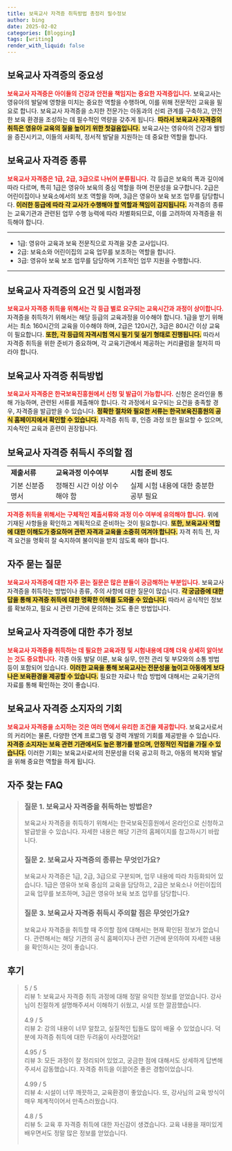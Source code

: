 ```yaml
---
title: 보육교사 자격증 취득방법 총정리 필수정보
author: bing
date: 2025-02-02
categories: [Blogging]
tags: [writing]
render_with_liquid: false
---
```



<h2 id='보육교사_자격증의_중요성'>보육교사 자격증의 중요성</h2>

<p><b><span style="color: #ee2323;">보육교사 자격증은 아이들의 건강과 안전을 책임지는 중요한 자격증입니다.</span></b> 보육교사는 영유아의 발달에 영향을 미치는 중요한 역할을 수행하며, 이를 위해 전문적인 교육을 필요로 합니다. 보육교사 자격증을 소지한 전문가는 아동과의 신뢰 관계를 구축하고, 안전한 보육 환경을 조성하는 데 필수적인 역량을 갖추게 됩니다. <b><span style="background-color: #ffe066;">따라서 보육교사 자격증의 취득은 영유아 교육의 질을 높이기 위한 첫걸음입니다.</span></b> 보육교사는 영유아의 건강과 웰빙을 증진시키고, 이들의 사회적, 정서적 발달을 지원하는 데 중요한 역할을 합니다.</p>

<h2 id='보육교사_자격증_종류'>보육교사 자격증 종류</h2>

<p><b><span style="color: #ee2323;">보육교사 자격증은 1급, 2급, 3급으로 나뉘어 분류됩니다.</span></b> 각 등급은 보육의 폭과 깊이에 따라 다르며, 특히 1급은 영유아 보육의 중심 역할을 하며 전문성을 요구합니다. 2급은 어린이집이나 보육소에서의 보조 역할을 하며, 3급은 영유아 보육 보조 업무를 담당합니다. <b><span style="background-color: #ffe066;">이러한 등급에 따라 각 교사가 수행해야 할 역할과 책임이 감지됩니다.</span></b> 자격증의 종류는 교육기관과 관련된 업무 수행 능력에 따라 차별화되므로, 이를 고려하여 자격증을 취득해야 합니다.</p>

<hr />

<ul>
    <li>1급: 영유아 교육과 보육 전문직으로 자격을 갖춘 교사입니다.</li>
    <li>2급: 보육소와 어린이집의 교육 업무를 보조하는 역할을 합니다.</li>
    <li>3급: 영유아 보육 보조 업무를 담당하며 기초적인 업무 지원을 수행합니다.</li>
</ul>

<hr />

<h2 id='보육교사_자격증의_요건_및_시험과정'>보육교사 자격증의 요건 및 시험과정</h2>

<p><b><span style="color: #ee2323;">보육교사 자격증 취득을 위해서는 각 등급 별로 요구되는 교육시간과 과정이 상이합니다.</span></b> 자격증을 취득하기 위해서는 해당 등급의 교육과정을 이수해야 합니다. 1급을 받기 위해서는 최소 160시간의 교육을 이수해야 하며, 2급은 120시간, 3급은 80시간 이상 교육이 필요합니다. <b><span style="background-color: #ffe066;">또한, 각 등급의 자격시험 역시 필기 및 실기 형태로 진행됩니다.</span></b> 따라서 자격증 취득을 위한 준비가 중요하며, 각 교육기관에서 제공하는 커리큘럼을 철저히 따라야 합니다.</p>

<h2 id='보육교사_자격증_취득방법'>보육교사 자격증 취득방법</h2>

<p><b><span style="color: #ee2323;">보육교사 자격증은 한국보육진흥원에서 신청 및 발급이 가능합니다.</span></b> 신청은 온라인을 통해 가능하며, 관련된 서류를 제출해야 합니다. 각 과정에서 요구되는 요건을 충족할 경우, 자격증을 발급받을 수 있습니다. <b><span style="background-color: #ffe066;">정확한 절차와 필요한 서류는 한국보육진흥원의 공식 홈페이지에서 확인할 수 있습니다.</span></b> 자격증 취득 후, 인증 과정 또한 필요할 수 있으며, 지속적인 교육과 훈련이 권장됩니다.</p>

<h2 id='보육교사_자격증_취득시_주의할_점'>보육교사 자격증 취득시 주의할 점</h2>

<table>
    <tr>
        <td><b>제출서류</b></td>
        <td><b>교육과정 이수여부</b></td>
        <td><b>시험 준비 정도</b></td>
    </tr>
    <tr>
        <td>기본 신분증명서</td>
        <td>정해진 시간 이상 이수해야 함</td>
        <td>실제 시험 내용에 대한 충분한 공부 필요</td>
    </tr>
</table>

<p><b><span style="color: #ee2323;">자격증 취득을 위해서는 구체적인 제출서류와 과정 이수 여부에 유의해야 합니다.</span></b> 위에 기재된 사항들을 확인하고 계획적으로 준비하는 것이 필요합니다. <b><span style="background-color: #ffe066;">또한, 보육교사 역할에 대한 이해도가 중요하며 관련 자격과 교육을 소중히 여겨야 합니다.</span></b> 자격 취득 전, 자격 요건을 명확히 잘 숙지하여 불이익을 받지 않도록 해야 합니다.</p>

<h2 id='자주_묻는_질문'>자주 묻는 질문</h2>

<p><b><span style="color: #ee2323;">보육교사 자격증에 대한 자주 묻는 질문은 많은 분들이 궁금해하는 부분입니다.</span></b> 보육교사 자격증을 취득하는 방법이나 종류, 주의 사항에 대한 질문이 많습니다. <b><span style="background-color: #ffe066;">각 궁금증에 대한 답을 통해 자격증 취득에 대한 명확한 이해를 도와줄 수 있습니다.</span></b> 따라서 공식적인 정보를 확보하고, 필요 시 관련 기관에 문의하는 것도 좋은 방법입니다.</p>

<h2 id='보육교사_자격증의_추가정보'>보육교사 자격증에 대한 추가 정보</h2>

<p><b><span style="color: #ee2323;">보육교사 자격증을 취득하는 데 필요한 교육과정 및 시험내용에 대해 더욱 상세히 알아보는 것도 중요합니다.</span></b> 각종 아동 발달 이론, 보육 실무, 안전 관리 및 부모와의 소통 방법 등이 포함되어 있습니다. <b><span style="background-color: #ffe066;">이러한 교육을 통해 보육교사는 전문성을 높이고 아동에게 보다 나은 보육환경을 제공할 수 있습니다.</span></b> 필요한 자료나 학습 방법에 대해서는 교육기관의 자료를 통해 확인하는 것이 좋습니다.</p>

<h2 id='보육교사_자격증_소지자의_기회'>보육교사 자격증 소지자의 기회</h2>

<p><b><span style="color: #ee2323;">보육교사 자격증을 소지하는 것은 여러 면에서 유리한 조건을 제공합니다.</span></b> 보육교사로서의 커리어는 물론, 다양한 연계 프로그램 및 경력 개발의 기회를 제공받을 수 있습니다. <b><span style="background-color: #ffe066;">자격증 소지자는 보육 관련 기관에서도 높은 평가를 받으며, 안정적인 직업을 가질 수 있습니다.</span></b> 이러한 기회는 보육교사로서의 전문성을 더욱 공고히 하고, 아동의 복지와 발달을 위해 중요한 역할을 하게 됩니다.</p>


<h2 id='자주_찾는_FAQ'>자주 찾는 FAQ</h2>
<div itemscope="" itemtype="https://schema.org/FAQPage"> 
<blockquote> 
<div itemscope="" itemprop="mainEntity" itemtype="https://schema.org/Question"> 
<h3 itemprop="name">질문 1. 보육교사 자격증을 취득하는 방법은?</h3> 
<div itemscope="" itemprop="acceptedAnswer" itemtype="https://schema.org/Answer"> 
<span itemprop="text"> 
<p>보육교사 자격증을 취득하기 위해서는 한국보육진흥원에서 온라인으로 신청하고 발급받을 수 있습니다. 자세한 내용은 해당 기관의 홈페이지를 참고하시기 바랍니다.</p> 
</span> 
</div> 
</div> 

<div itemscope="" itemprop="mainEntity" itemtype="https://schema.org/Question"> 
<h3 itemprop="name">질문 2. 보육교사 자격증의 종류는 무엇인가요?</h3> 
<div itemscope="" itemprop="acceptedAnswer" itemtype="https://schema.org/Answer"> 
<span itemprop="text"> 
<p>보육교사 자격증은 1급, 2급, 3급으로 구분되며, 업무 내용에 따라 차등화되어 있습니다. 1급은 영유아 보육 중심의 교육을 담당하고, 2급은 보육소나 어린이집의 교육 업무를 보조하며, 3급은 영유아 보육 보조 업무를 담당합니다.</p> 
</span> 
</div> 
</div> 

<div itemscope="" itemprop="mainEntity" itemtype="https://schema.org/Question"> 
<h3 itemprop="name">질문 3. 보육교사 자격증 취득시 주의할 점은 무엇인가요?</h3> 
<div itemscope="" itemprop="acceptedAnswer" itemtype="https://schema.org/Answer"> 
<span itemprop="text"> 
<p>보육교사 자격증을 취득할 때 주의할 점에 대해서는 현재 확인된 정보가 없습니다. 관련해서는 해당 기관의 공식 홈페이지나 관련 기관에 문의하여 자세한 내용을 확인하시는 것이 좋습니다.</p> 
</span> 
</div> 
</div> 
</blockquote> 
</div>
<h2 id='후기'>후기</h2>
<div itemscope itemtype="https://schema.org/Product">
  <blockquote>
  <div itemprop="review" itemscope itemtype="https://schema.org/Review">
      <div itemprop="reviewRating" itemscope itemtype="https://schema.org/Rating"> <span itemprop="ratingValue">5</span> / <span itemprop="bestRating">5</span> </div>
      <span itemprop="reviewBody">리뷰 1: 보육교사 자격증 취득 과정에 대해 정말 유익한 정보를 얻었습니다. 강사님이 친절하게 설명해주셔서 이해하기 쉬웠고, 시설 또한 깔끔했습니다.</span>
  </div>
  <br>
  <div itemprop="review" itemscope itemtype="https://schema.org/Review">
      <div itemprop="reviewRating" itemscope itemtype="https://schema.org/Rating"> <span itemprop="ratingValue">4.9</span> / <span itemprop="bestRating">5</span> </div>
      <span itemprop="reviewBody">리뷰 2: 강의 내용이 너무 알찼고, 실질적인 팁들도 많이 배울 수 있었습니다. 덕분에 자격증 취득에 대한 두려움이 사라졌어요!</span>
  </div>
  <br>
  <div itemprop="review" itemscope itemtype="https://schema.org/Review">
      <div itemprop="reviewRating" itemscope itemtype="https://schema.org/Rating"> <span itemprop="ratingValue">4.95</span> / <span itemprop="bestRating">5</span> </div>
      <span itemprop="reviewBody">리뷰 3: 모든 과정이 잘 정리되어 있었고, 궁금한 점에 대해서도 상세하게 답변해주셔서 감동했습니다. 자격증 취득을 이끌어준 좋은 경험이었습니다.</span>
  </div>
  <br>
  <div itemprop="review" itemscope itemtype="https://schema.org/Review">
      <div itemprop="reviewRating" itemscope itemtype="https://schema.org/Rating"> <span itemprop="ratingValue">4.99</span> / <span itemprop="bestRating">5</span> </div>
      <span itemprop="reviewBody">리뷰 4: 시설이 너무 깨끗하고, 교육환경이 좋았습니다. 또, 강사님의 교육 방식이 매우 체계적이어서 만족스러웠습니다.</span>
  </div>
  <br>
  <div itemprop="review" itemscope itemtype="https://schema.org/Review">
      <div itemprop="reviewRating" itemscope itemtype="https://schema.org/Rating"> <span itemprop="ratingValue">4.8</span> / <span itemprop="bestRating">5</span> </div>
      <span itemprop="reviewBody">리뷰 5: 교육 후 자격증 취득에 대한 자신감이 생겼습니다. 교육 내용을 재미있게 배우면서도 정말 많은 정보를 얻었습니다.</span>
  </div>
  <br>
  </blockquote>
</div>
